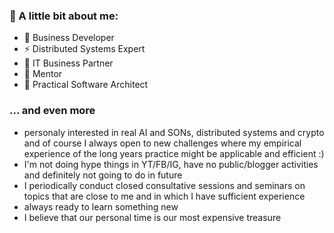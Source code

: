 ### 👋 A little bit about me:
- 🌱 Business Developer
- ⚡ Distributed Systems Expert 
- 👯 IT Business Partner
- 💬 Mentor
- 🔭 Practical Software Architect

### ... and even more

- personaly interested in real AI and SONs, distributed systems and crypto and of course I always open to new challenges where my empirical experience of the long years practice might be applicable and efficient :)
- I'm not doing hype things in YT/FB/IG, have no public/blogger activities and definitely not going to do in future
- I periodically conduct closed consultative sessions and seminars on topics that are close to me and in which I have sufficient experience
- always ready to learn something new
- I believe that our personal time is our most expensive treasure

<!--
**source-c/source-c** is a ✨ _special_ ✨ repository because its `README.md` (this file) appears on your GitHub profile.

Here are some ideas to get you started:

- 🔭 I’m currently working on ...
- 🌱 I’m currently learning ...
- 👯 I’m looking to collaborate on ...
- 🤔 I’m looking for help with ...
- 💬 Ask me about ...
- 📫 How to reach me: ...
- 😄 Pronouns: ...
- ⚡ Fun fact: ...
-->
